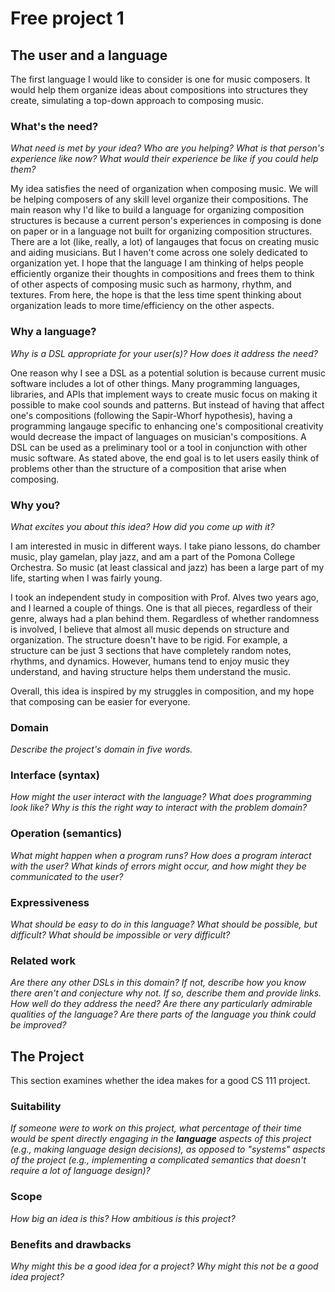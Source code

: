 # Free project 1

## The user and a language
The first language I would like to consider is one for music composers. It would help them organize ideas about compositions into structures they create, simulating a top-down approach to composing music.


### What's the need?
_What need is met by your idea? Who are you helping? What is that person's
experience like now? What would their experience be like if you could help 
them?_

My idea satisfies the need of organization when composing music. We will be helping composers of any skill level organize their compositions. The main reason why I'd like to build a language for organizing composition structures is because a current person's experiences in composing is done on paper or in a language not built for organizing composition structures. There are a lot (like, really, a lot) of langauges that focus on creating music and aiding musicians. But I haven't come across one solely dedicated to organization yet. I hope that the language I am thinking of helps people efficiently organize their thoughts in compositions and frees them to think of other aspects of composing music such as harmony, rhythm, and textures. From here, the hope is that the less time spent thinking about organization leads to more time/efficiency on the other aspects.

### Why a language?
_Why is a DSL appropriate for your user(s)? How does it address the need?_

One reason why I see a DSL as a potential solution is because current music software includes a lot of other things. Many programming languages, libraries, and APIs that implement ways to create music focus on making it possible to make cool sounds and patterns. But instead of having that affect one's compositions (following the Sapir-Whorf hypothesis), having a programming langauge specific to enhancing one's compositional creativity would decrease the impact of languages on musician's compositions. A DSL can be used as a preliminary tool or a tool in conjunction with other music software. As stated above, the end goal is to let users easily think of problems other than the structure of a composition that arise when composing.

### Why you?
_What excites you about this idea? How did you come up with it?_

I am interested in music in different ways. I take piano lessons, do chamber music, play gamelan, play jazz, and am a part of the Pomona College Orchestra. So music (at least classical and jazz) has been a large part of my life, starting when I was fairly young.

I took an independent study in composition with Prof. Alves two years ago, and I learned a couple of things. One is that all pieces, regardless of their genre, always had a plan behind them. Regardless of whether randomness is involved, I believe that almost all music depends on structure and organization. The structure doesn't have to be rigid. For example, a structure can be just 3 sections that have completely random notes, rhythms, and dynamics. However, humans tend to enjoy music they understand, and having structure helps them understand the music.

Overall, this idea is inspired by my struggles in composition, and my hope that composing can be easier for everyone.

### Domain
_Describe the project's domain in five words._


### Interface (syntax)
_How might the user interact with the language? What does programming look 
like? Why is this the right way to interact with the problem domain?_ 


### Operation (semantics)
_What might happen when a program runs? How does a program interact with the
user? What kinds of errors might occur, and how might they be communicated to
the user?_


### Expressiveness
_What should be easy to do in this language? What should be possible, but
difficult? What should be impossible or very difficult?_


### Related work
_Are there any other DSLs in this domain? If not, describe how you know there
aren't and conjecture why not. If so, describe them and provide links. How well 
do they address the need? Are there any particularly admirable qualities of the
language? Are there parts of the language you think could be improved?_


## The Project
This section examines whether the idea makes for a good CS 111 project.


### Suitability
_If someone were to work on this project, what percentage of their time would be
spent directly engaging in the **language** aspects of this project (e.g.,
making language design decisions), as opposed to "systems" aspects of the
project (e.g., implementing a complicated semantics that doesn't require a lot
of language design)?_


### Scope
_How big an idea is this? How ambitious is this project?_


### Benefits and drawbacks
_Why might this be a good idea for a project? Why might this not be a good idea 
project?_

